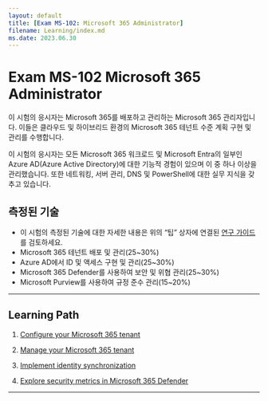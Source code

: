 ```yaml
---
layout: default
title: [Exam MS-102: Microsoft 365 Administrator]
filename: Learning/index.md
ms.date: 2023.06.30
---
```


# Exam MS-102 Microsoft 365 Administrator

이 시험의 응시자는 Microsoft 365를 배포하고 관리하는 Microsoft 365 관리자입니다. 이들은 클라우드 및 하이브리드 환경의 Microsoft 365 테넌트 수준 계획 구현 및 관리를 수행합니다.

이 시험의 응시자는 모든 Microsoft 365 워크로드 및 Microsoft Entra의 일부인 Azure AD(Azure Active Directory)에 대한 기능적 경험이 있으며 이 중 하나 이상을 관리했습니다. 또한 네트워킹, 서버 관리, DNS 및 PowerShell에 대한 실무 지식을 갖추고 있습니다.

## 측정된 기술

- 이 시험의 측정된 기술에 대한 자세한 내용은 위의 “팁” 상자에 연결된 [연구 가이드](https://learn.microsoft.com/en-us/certifications/resources/study-guides/ms-102)를 검토하세요.
- Microsoft 365 테넌트 배포 및 관리(25~30%)
- Azure AD에서 ID 및 액세스 구현 및 관리(25~30%)
- Microsoft 365 Defender를 사용하여 보안 및 위협 관리(25~30%)
- Microsoft Purview를 사용하여 규정 준수 관리(15~20%)

---

## Learning Path

1. [Configure your Microsoft 365 tenant](Configure-your-Microsoft-365-tenant)

1. [Manage your Microsoft 365 tenant]()

1. [Implement identity synchronization]()

1. [Explore security metrics in Microsoft 365 Defender]()

---
